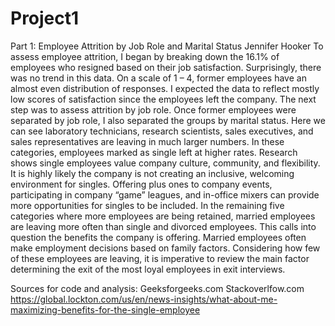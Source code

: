# Project1

Part 1:
Employee Attrition by Job Role and Marital Status
Jennifer Hooker
	To assess employee attrition, I began by breaking down the 16.1% of employees who resigned based on their job satisfaction. Surprisingly, there was no trend in this data. On a scale of 1 – 4, former employees have an almost even distribution of responses. I expected the data to reflect mostly low scores of satisfaction since the employees left the company. The next step was to assess attrition by job role. 
	Once former employees were separated by job role, I also separated the groups by marital status. Here we can see laboratory technicians, research scientists, sales executives, and sales representatives are leaving in much larger numbers. In these categories, employees marked as single left at higher rates. Research shows single employees value company culture, community, and flexibility. It is highly likely the company is not creating an inclusive, welcoming environment for singles. Offering plus ones to company events, participating in company “game” leagues, and in-office mixers can provide more opportunities for singles to be included.  In the remaining five categories where more employees are being retained, married employees are leaving more often than single and divorced employees. This calls into question the benefits the company is offering. Married employees often make employment decisions based on family factors. Considering how few of these employees are leaving, it is imperative to review the main factor determining the exit of the most loyal employees in exit interviews.

Sources for code and analysis:
Geeksforgeeks.com
Stackoverlfow.com
https://global.lockton.com/us/en/news-insights/what-about-me-maximizing-benefits-for-the-single-employee
